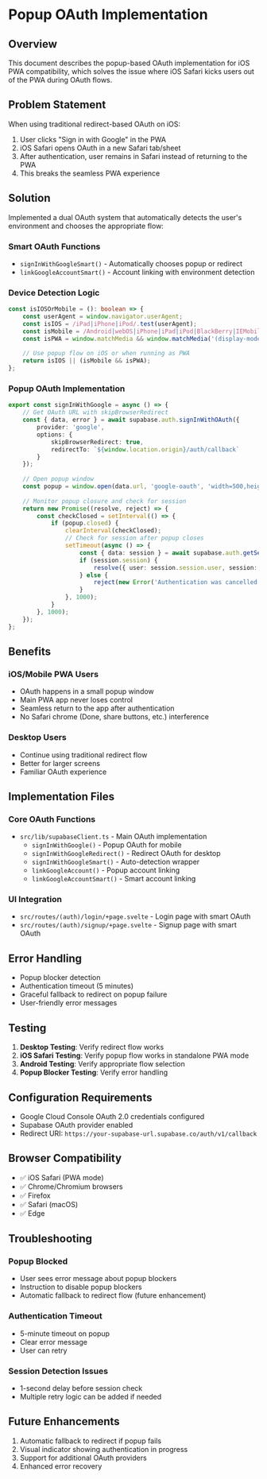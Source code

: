 # Popup OAuth Implementation

## Overview
This document describes the popup-based OAuth implementation for iOS PWA compatibility, which solves the issue where iOS Safari kicks users out of the PWA during OAuth flows.

## Problem Statement
When using traditional redirect-based OAuth on iOS:
1. User clicks "Sign in with Google" in the PWA
2. iOS Safari opens OAuth in a new Safari tab/sheet
3. After authentication, user remains in Safari instead of returning to the PWA
4. This breaks the seamless PWA experience

## Solution
Implemented a dual OAuth system that automatically detects the user's environment and chooses the appropriate flow:

### Smart OAuth Functions
- `signInWithGoogleSmart()` - Automatically chooses popup or redirect
- `linkGoogleAccountSmart()` - Account linking with environment detection

### Device Detection Logic
```typescript
const isIOSOrMobile = (): boolean => {
    const userAgent = window.navigator.userAgent;
    const isIOS = /iPad|iPhone|iPod/.test(userAgent);
    const isMobile = /Android|webOS|iPhone|iPad|iPod|BlackBerry|IEMobile|Opera Mini/i.test(userAgent);
    const isPWA = window.matchMedia && window.matchMedia('(display-mode: standalone)').matches;
    
    // Use popup flow on iOS or when running as PWA
    return isIOS || (isMobile && isPWA);
};
```

### Popup OAuth Implementation
```typescript
export const signInWithGoogle = async () => {
    // Get OAuth URL with skipBrowserRedirect
    const { data, error } = await supabase.auth.signInWithOAuth({
        provider: 'google',
        options: {
            skipBrowserRedirect: true,
            redirectTo: `${window.location.origin}/auth/callback`
        }
    });
    
    // Open popup window
    const popup = window.open(data.url, 'google-oauth', 'width=500,height=600,scrollbars=yes,resizable=yes');
    
    // Monitor popup closure and check for session
    return new Promise((resolve, reject) => {
        const checkClosed = setInterval(() => {
            if (popup.closed) {
                clearInterval(checkClosed);
                // Check for session after popup closes
                setTimeout(async () => {
                    const { data: session } = await supabase.auth.getSession();
                    if (session.session) {
                        resolve({ user: session.session.user, session: session.session });
                    } else {
                        reject(new Error('Authentication was cancelled or failed'));
                    }
                }, 1000);
            }
        }, 1000);
    });
};
```

## Benefits

### iOS/Mobile PWA Users
- OAuth happens in a small popup window
- Main PWA app never loses control
- Seamless return to the app after authentication
- No Safari chrome (Done, share buttons, etc.) interference

### Desktop Users
- Continue using traditional redirect flow
- Better for larger screens
- Familiar OAuth experience

## Implementation Files

### Core OAuth Functions
- `src/lib/supabaseClient.ts` - Main OAuth implementation
  - `signInWithGoogle()` - Popup OAuth for mobile
  - `signInWithGoogleRedirect()` - Redirect OAuth for desktop
  - `signInWithGoogleSmart()` - Auto-detection wrapper
  - `linkGoogleAccount()` - Popup account linking
  - `linkGoogleAccountSmart()` - Smart account linking

### UI Integration
- `src/routes/(auth)/login/+page.svelte` - Login page with smart OAuth
- `src/routes/(auth)/signup/+page.svelte` - Signup page with smart OAuth

## Error Handling
- Popup blocker detection
- Authentication timeout (5 minutes)
- Graceful fallback to redirect on popup failure
- User-friendly error messages

## Testing
1. **Desktop Testing**: Verify redirect flow works
2. **iOS Safari Testing**: Verify popup flow works in standalone PWA mode
3. **Android Testing**: Verify appropriate flow selection
4. **Popup Blocker Testing**: Verify error handling

## Configuration Requirements
- Google Cloud Console OAuth 2.0 credentials configured
- Supabase OAuth provider enabled
- Redirect URI: `https://your-supabase-url.supabase.co/auth/v1/callback`

## Browser Compatibility
- ✅ iOS Safari (PWA mode)
- ✅ Chrome/Chromium browsers
- ✅ Firefox
- ✅ Safari (macOS)
- ✅ Edge

## Troubleshooting

### Popup Blocked
- User sees error message about popup blockers
- Instruction to disable popup blockers
- Automatic fallback to redirect flow (future enhancement)

### Authentication Timeout
- 5-minute timeout on popup
- Clear error message
- User can retry

### Session Detection Issues
- 1-second delay before session check
- Multiple retry logic can be added if needed

## Future Enhancements
1. Automatic fallback to redirect if popup fails
2. Visual indicator showing authentication in progress
3. Support for additional OAuth providers
4. Enhanced error recovery